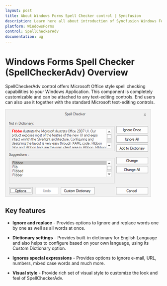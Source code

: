 ```yaml
---
layout: post
title: About Windows Forms Spell Checker control | Syncfusion
description: Learn here all about introduction of Syncfusion Windows Forms Spell Checker (SpellCheckerAdv) control, its elements and more details.
platform: WindowsForms
control: SpellCheckerAdv
documentation: ug
---
```



# Windows Forms Spell Checker (SpellCheckerAdv) Overview

SpellCheckerAdv control offers Microsoft Office style spell checking capabilities to your Windows Application. This component is completely customizable and can be attached to any text-editing controls. End users can also use it together with the standard Microsoft text-editing controls.

![Spell Checker dialog to correct error words](Overview_images/Overview-2.png)

## Key features

* **Ignore and replace** - Provides options to Ignore and replace words one by one as well as all words at once.

* **Dictionary settings** - Provides built-in dictionary for English Language and also helps to configure based on your own language, using its Custom Dictionary option. 

* **Ignores special expressions** - Provides options to ignore e-mail, URL, numbers, mixed case words and much more.

* **Visual style** - Provide rich set of visual style to customize the look and feel of SpellCheckerAdv.
 


